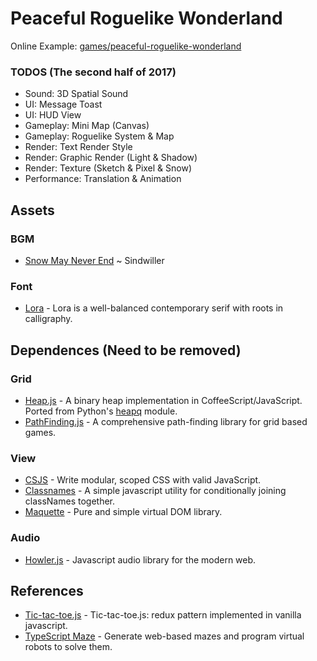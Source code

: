 # Peaceful Roguelike Wonderland

Online Example: [games/peaceful-roguelike-wonderland](https://sunebear.github.io/SB-Playgrounds/games/peaceful-roguelike-wonderland)

### TODOS (The second half of 2017)
- Sound: 3D Spatial Sound
- UI: Message Toast
- UI: HUD View
- Gameplay: Mini Map (Canvas)
- Gameplay: Roguelike System & Map
- Render: Text Render Style
- Render: Graphic Render (Light & Shadow)
- Render: Texture (Sketch & Pixel & Snow)
- Performance: Translation & Animation

## Assets

### BGM
- [Snow May Never End](http://opengameart.org/content/snow-may-never-end) ~ Sindwiller

### Font
- [Lora](https://fonts.google.com/specimen/Lora) - Lora is a well-balanced contemporary serif with roots in calligraphy.

## Dependences (Need to be removed)

### Grid
- [Heap.js](https://github.com/qiao/heap.js) - A binary heap implementation in CoffeeScript/JavaScript. Ported from Python's [heapq](https://docs.python.org/3/library/heapq.html) module.
- [PathFinding.js](https://github.com/qiao/PathFinding.js) - A comprehensive path-finding library for grid based games.

### View
- [CSJS](https://github.com/rtsao/csjs) - Write modular, scoped CSS with valid JavaScript.
- [Classnames](https://github.com/JedWatson/classnames) - A simple javascript utility for conditionally joining classNames together.
- [Maquette](https://github.com/AFASSoftware/maquette) - Pure and simple virtual DOM library.

### Audio
- [Howler.js](https://github.com/goldfire/howler.js) - Javascript audio library for the modern web.

## References
- [Tic-tac-toe.js](https://github.com/ramonvictor/tic-tac-toe-js) - Tic-tac-toe.js: redux pattern implemented in vanilla javascript.
- [TypeScript Maze](https://github.com/met-office-lab/maze) - Generate web-based mazes and program virtual robots to solve them.
